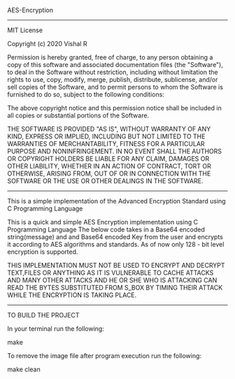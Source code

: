 AES-Encryption

---------------------------------------------------------------------------------------------------------------------------------------------------

MIT License

Copyright (c) 2020 Vishal R

Permission is hereby granted, free of charge, to any person obtaining a copy
of this software and associated documentation files (the "Software"), to deal
in the Software without restriction, including without limitation the rights
to use, copy, modify, merge, publish, distribute, sublicense, and/or sell
copies of the Software, and to permit persons to whom the Software is
furnished to do so, subject to the following conditions:

The above copyright notice and this permission notice shall be included in all
copies or substantial portions of the Software.

THE SOFTWARE IS PROVIDED "AS IS", WITHOUT WARRANTY OF ANY KIND, EXPRESS OR
IMPLIED, INCLUDING BUT NOT LIMITED TO THE WARRANTIES OF MERCHANTABILITY,
FITNESS FOR A PARTICULAR PURPOSE AND NONINFRINGEMENT. IN NO EVENT SHALL THE
AUTHORS OR COPYRIGHT HOLDERS BE LIABLE FOR ANY CLAIM, DAMAGES OR OTHER
LIABILITY, WHETHER IN AN ACTION OF CONTRACT, TORT OR OTHERWISE, ARISING FROM,
OUT OF OR IN CONNECTION WITH THE SOFTWARE OR THE USE OR OTHER DEALINGS IN THE
SOFTWARE.

---------------------------------------------------------------------------------------------------------------------------------------------------

This is a simple implementation of the Advanced Encryption Standard using C Programming Language

This is a quick and simple AES Encryption implementation using C Programming Language The below code takes in a Base64 encoded string(message) and and Base64 encoded Key from the user and encrypts it according to AES algorithms and standards. As of now only 128 - bit level encryption is supported.

THIS IMPLEMENTATION MUST NOT BE USED TO ENCRYPT AND DECRYPT TEXT,FILES OR ANYTHING AS IT IS VULNERABLE TO CACHE ATTACKS AND MANY OTHER ATTACKS AND HE OR SHE WHO IS ATTACKING CAN READ THE BYTES SUBSTITUTED FROM S_BOX BY TIMING THEIR ATTACK WHILE THE ENCRYPTION IS TAKING PLACE.

---------------------------------------------------------------------------------------------------------------------------------------------------
TO BUILD THE PROJECT

In your terminal run the following:

make

To remove the image file after program execution run the following:

make clean

